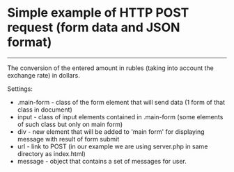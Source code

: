 # Simple example of HTTP POST request (form data and JSON format)
____

The conversion of the entered amount in rubles (taking into account the exchange rate) in dollars.

Settings:
* .main-form - class of the form element that will send data (1 form of that class in document)
* input - class of input elements contained in .main-form (some elements of such class but only on main form)
* div - new element that will be added to 'main form' for displaying message with result of form submit
* url - link to POST (in our example we are using server.php in same directory as index.html)
* message - object that contains a set of messages for user.

